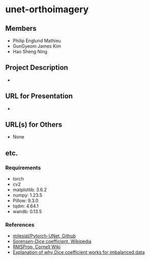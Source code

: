 # unet-orthoimagery
## Members
  - Philip Englund Mathieu
  - GunGyeom James Kim
  - Hao Sheng Ning
## Project Description
  - 
## URL for Presentation
  - 
## URL(s) for Others
  - None

## etc.
### Requirements
- torch
- cv2
- matplotlib: 3.6.2
- numpy: 1.23.5
- Pillow: 9.3.0
- tqdm: 4.64.1
- wandb: 0.13.5

### References
- [milesial/Pytorch-UNet, Github](https://github.com/milesial/Pytorch-UNet)
- [Sorensen-Dice coefficient, Wikipedia](https://en.wikipedia.org/wiki/S%C3%B8rensen%E2%80%93Dice_coefficient)
- [RMSProp, Cornell Wiki](https://optimization.cbe.cornell.edu/index.php?title=RMSProp#:~:text=RMSProp%2C%20root%20mean%20square%20propagation,lecture%20six%20by%20Geoff%20Hinton.)
- [Explanation of why Dice coefficient works for imbalanced data](https://stats.stackexchange.com/questions/438494/what-is-the-intuition-behind-what-makes-dice-coefficient-handle-imbalanced-data)
